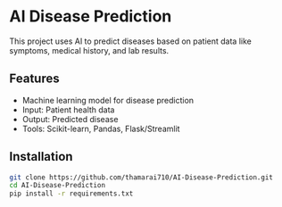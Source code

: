 # AI Disease Prediction

This project uses AI to predict diseases based on patient data like symptoms, medical history, and lab results.

## Features
- Machine learning model for disease prediction
- Input: Patient health data
- Output: Predicted disease
- Tools: Scikit-learn, Pandas, Flask/Streamlit

## Installation
```bash
git clone https://github.com/thamarai710/AI-Disease-Prediction.git
cd AI-Disease-Prediction
pip install -r requirements.txt
